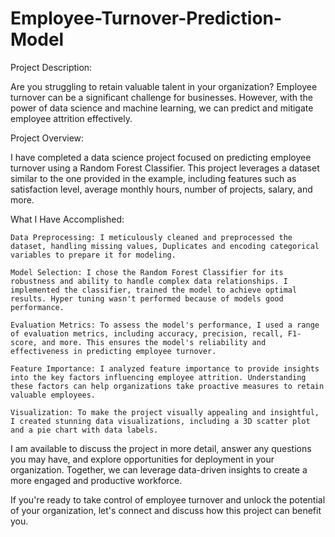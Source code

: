 # Employee-Turnover-Prediction-Model

Project Description:

Are you struggling to retain valuable talent in your organization? Employee turnover can be a significant challenge for businesses. However, with the power of data science and machine learning, we can predict and mitigate employee attrition effectively.

Project Overview:

I have completed a data science project focused on predicting employee turnover using a Random Forest Classifier. This project leverages a dataset similar to the one provided in the example, including features such as satisfaction level, average monthly hours, number of projects, salary, and more.

What I Have Accomplished:

    Data Preprocessing: I meticulously cleaned and preprocessed the dataset, handling missing values, Duplicates and encoding categorical variables to prepare it for modeling.

    Model Selection: I chose the Random Forest Classifier for its robustness and ability to handle complex data relationships. I implemented the classifier, trained the model to achieve optimal results. Hyper tuning wasn't performed because of models good performance.

    Evaluation Metrics: To assess the model's performance, I used a range of evaluation metrics, including accuracy, precision, recall, F1-score, and more. This ensures the model's reliability and effectiveness in predicting employee turnover.

    Feature Importance: I analyzed feature importance to provide insights into the key factors influencing employee attrition. Understanding these factors can help organizations take proactive measures to retain valuable employees.

    Visualization: To make the project visually appealing and insightful, I created stunning data visualizations, including a 3D scatter plot and a pie chart with data labels.

I am available to discuss the project in more detail, answer any questions you may have, and explore opportunities for deployment in your organization. Together, we can leverage data-driven insights to create a more engaged and productive workforce.

If you're ready to take control of employee turnover and unlock the potential of your organization, let's connect and discuss how this project can benefit you.
